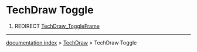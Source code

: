# TechDraw Toggle
1.  REDIRECT [TechDraw\_ToggleFrame](TechDraw_ToggleFrame.md)

---
[documentation index](../README.md) > [TechDraw](TechDraw_Workbench.md) > TechDraw Toggle
